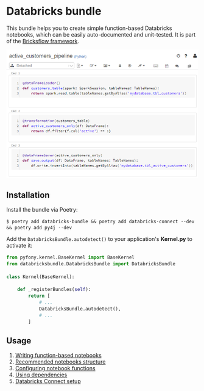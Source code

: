 # Databricks bundle

This bundle helps you to create simple function-based Databricks notebooks, which can be easily auto-documented and unit-tested. It is part of the [Bricksflow framework](https://github.com/bricksflow/bricksflow).

![alt text](docs/function-based-notebook.png "Databricks function-based notebook example")

## Installation

Install the bundle via Poetry:

```
$ poetry add databricks-bundle && poetry add databricks-connect --dev && poetry add py4j --dev
```

Add the `DatabricksBundle.autodetect()` to your application's **Kernel.py** to activate it:

```python
from pyfony.kernel.BaseKernel import BaseKernel
from databricksbundle.DatabricksBundle import DatabricksBundle

class Kernel(BaseKernel):
    
    def _registerBundles(self):
        return [
            # ...
            DatabricksBundle.autodetect(),
            # ...
        ]
```

## Usage

1. [Writing function-based notebooks](docs/function-based-notebooks.md)
1. [Recommended notebooks structure](docs/structure.md)
1. [Configuring notebook functions](docs/configuration.md)
1. [Using dependencies](docs/dependencies.md)
1. [Databricks Connect setup](docs/databricks-connect.md)
